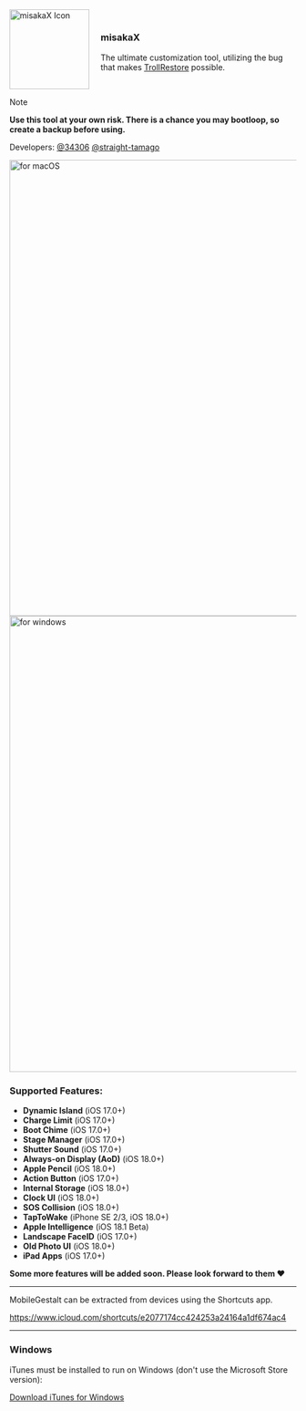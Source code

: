 <div style="display: flex; align-items: center;">
  <img align="left" height="140" src="https://github.com/user-attachments/assets/fc5f122a-22d3-44bf-b2b4-222774b7153f" alt="misakaX Icon" style="margin-right: 20px;">
  <div>
    <h3 align="left">misakaX</h3>
    <p>The ultimate customization tool, utilizing the bug that makes <a href="https://github.com/JJTech0130/TrollRestore">TrollRestore</a> possible.</p>
  </div>
</div>

> [!NOTE]
> **Use this tool at your own risk. There is a chance you may bootloop, so create a backup before using.**

<p>Developers: 
  <a href="https://github.com/34306">@34306</a> 
  <a href="https://github.com/straight-tamago">@straight-tamago</a>
</p>

<img width="800" alt="for macOS" src="https://github.com/user-attachments/assets/9f7cc0a3-aefe-4f06-9076-26a6708bebda">
<img width="800" alt="for windows" src="https://github.com/user-attachments/assets/dab8b460-b166-45b6-b5d1-bbbcad1a7d86">

<h3>Supported Features:</h3>
<ul>
  <li><strong>Dynamic Island</strong> (iOS 17.0+)</li>
  <li><strong>Charge Limit</strong> (iOS 17.0+)</li>
  <li><strong>Boot Chime</strong> (iOS 17.0+)</li>
  <li><strong>Stage Manager</strong> (iOS 17.0+)</li>
  <li><strong>Shutter Sound</strong> (iOS 17.0+)</li>
  <li><strong>Always-on Display (AoD)</strong> (iOS 18.0+)</li>
  <li><strong>Apple Pencil</strong> (iOS 18.0+)</li>
  <li><strong>Action Button</strong> (iOS 17.0+)</li>
  <li><strong>Internal Storage</strong> (iOS 18.0+)</li>
  <li><strong>Clock UI</strong> (iOS 18.0+)</li>
  <li><strong>SOS Collision</strong> (iOS 18.0+)</li>
  <li><strong>TapToWake</strong> (iPhone SE 2/3, iOS 18.0+)</li>
  <li><strong>Apple Intelligence</strong> (iOS 18.1 Beta)</li>
  <li><strong>Landscape FaceID</strong> (iOS 17.0+)</li>
  <li><strong>Old Photo UI</strong> (iOS 18.0+)</li>
  <li><strong>iPad Apps</strong> (iOS 17.0+)</li>
</ul>

<p><strong>Some more features will be added soon. Please look forward to them ❤️</strong></p>

<hr>

<p>MobileGestalt can be extracted from devices using the Shortcuts app.</p>
<a href="https://www.icloud.com/shortcuts/e2077174cc424253a24164a1df674ac4">https://www.icloud.com/shortcuts/e2077174cc424253a24164a1df674ac4</a>

<hr>

<h3>Windows</h3>
<p>iTunes must be installed to run on Windows (don't use the Microsoft Store version):</p>
<a href="https://secure-appldnld.apple.com/itunes12/052-51516-20240506-351B8BFB-C5A7-4FD8-8262-60CD9FAA1464/iTunes64Setup.exe">Download iTunes for Windows</a>
